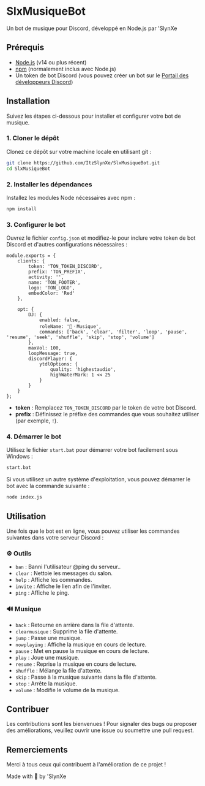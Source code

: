 # SlxMusiqueBot
Un bot de musique pour Discord, développé en Node.js par 'SlynXe

## Prérequis
- [Node.js](https://nodejs.org/) (v14 ou plus récent)
- [npm](https://www.npmjs.com/) (normalement inclus avec Node.js)
- Un token de bot Discord (vous pouvez créer un bot sur le [Portail des développeurs Discord](https://discord.com/developers/applications))

## Installation
Suivez les étapes ci-dessous pour installer et configurer votre bot de musique.

### 1. Cloner le dépôt
Clonez ce dépôt sur votre machine locale en utilisant git :

```bash
git clone https://github.com/ItzSlynXe/SlxMusiqueBot.git
cd SlxMusiqueBot
```

### 2. Installer les dépendances
Installez les modules Node nécessaires avec npm :

```bash
npm install
```

### 3. Configurer le bot
Ouvrez le fichier `config.json` et modifiez-le pour inclure votre token de bot Discord et d'autres configurations nécessaires :

```
module.exports = {
    clients: {
        token: 'TON_TOKEN_DISCORD',
        prefix: 'TON_PREFIX',
        activity: '',
        name: 'TON_FOOTER',
        logo: 'TON_LOGO',
        embedColor: 'Red'
    },

    opt: {
        DJ: {
            enabled: false,
            roleName: '🎵︲Musique',
            commands: ['back', 'clear', 'filter', 'loop', 'pause', 'resume', 'seek', 'shuffle', 'skip', 'stop', 'volume']
        },
        maxVol: 100,
        loopMessage: true,
        discordPlayer: {
            ytdlOptions: {
                quality: 'highestaudio',
                highWaterMark: 1 << 25
            }
        }
    }
};
```

- **token** : Remplacez `TON_TOKEN_DISCORD` par le token de votre bot Discord.
- **prefix** : Définissez le préfixe des commandes que vous souhaitez utiliser (par exemple, `!`).

### 4. Démarrer le bot
Utilisez le fichier `start.bat` pour démarrer votre bot facilement sous Windows :

```bash
start.bat
```

Si vous utilisez un autre système d'exploitation, vous pouvez démarrer le bot avec la commande suivante :

```bash
node index.js
```

## Utilisation
Une fois que le bot est en ligne, vous pouvez utiliser les commandes suivantes dans votre serveur Discord :

### ⚙️ Outils
- `ban` : Banni l'utilisateur @ping du serveur..
- `clear` : Nettoie les messages du salon.
- `help` : Affiche les commandes.
- `invite` : Affiche le lien afin de l'inviter.
- `ping` : Affiche le ping.

### 🔊 Musique
- `back` : Retourne en arrière dans la file d'attente.
- `clearmusique` : Supprime la file d'attente.
- `jump` : Passe une musique.
- `nowplaying` : Affiche la musique en cours de lecture.
- `pause` : Met en pause la musique en cours de lecture.
- `play` : Joue une musique.
- `resume` : Reprise la musique en cours de lecture.
- `shuffle` : Mélange la file d'attente.
- `skip` : Passe à la musique suivante dans la file d'attente.
- `stop` : Arrête la musique.
- `volume` : Modifie le volume de la musique.

## Contribuer
Les contributions sont les bienvenues ! Pour signaler des bugs ou proposer des améliorations, veuillez ouvrir une issue ou soumettre une pull request.

## Remerciements
Merci à tous ceux qui contribuent à l'amélioration de ce projet !

Made with 💖 by 'SlynXe
